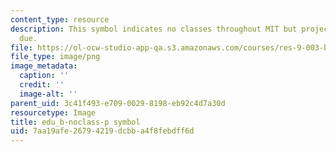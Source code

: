 ```yaml
---
content_type: resource
description: This symbol indicates no classes throughout MIT but project component
  due.
file: https://ol-ocw-studio-app-qa.s3.amazonaws.com/courses/res-9-003-brains-minds-and-machines-summer-course-summer-2015/7aa19afe26794219dcbba4f8febdff6d_edu_b-noclass-p.png
file_type: image/png
image_metadata:
  caption: ''
  credit: ''
  image-alt: ''
parent_uid: 3c41f493-e709-0029-8198-eb92c4d7a30d
resourcetype: Image
title: edu_b-noclass-p symbol
uid: 7aa19afe-2679-4219-dcbb-a4f8febdff6d
---
```

